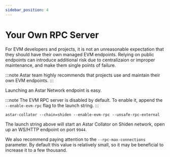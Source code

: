 ```yaml
---
sidebar_position: 4
---
```


# Your Own RPC Server

For EVM developers and projects, it is not an unreasonable expectation that they should have their own managed EVM endpoints. Relying on public endpoints can introduce additional risk due to centralizaion or improper maintenance, and make them single points of failure.

:::note
Astar team highly recommends that projects use and maintain their own EVM endpoints.
:::

Launching an Astar Network endpoint is easy.

:::note
The EVM RPC server is disabled by default. To enable it, append the `--enable-evm-rpc` flag to the launch string.
:::

```
astar-collator --chain=shiden --enable-evm-rpc --unsafe-rpc-external
```

The launch string above will start an Astar Collator on Shiden network, open up an WS/HTTP endpoint on port `9944`.

We also recommend paying attention to the `--rpc-max-connections` parameter. By default this value is relatively small, so it may be beneficial to increase it to a few thousand.
